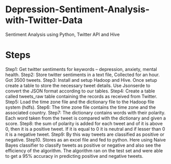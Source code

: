 # Depression-Sentiment-Analysis-with-Twitter-Data
Sentiment Analysis using Python, Twitter API and Hive

# Steps 
Step1: Get twitter sentiments for keywords – depression, anxiety, mental health. 
Step2: Store twitter sentiments in a text file, Collected for an hour. Got 3500 tweets.
Step3: Install and setup Hadoop and Hive. Once setup create a table to store the necessary tweet details. Use Jsonserde to convert the JSON format according to our tables.
Step4: Create a table called tweets_raw table containing the records as received from Twitter.
Step5: Load the time zone file and the dictionary file to the Hadoop file system (hdfs).
Step6: The time zone file contains the time zone and the associated country.
Step7: The dictionary contains words with their polarity. Each word taken from the tweet is compared with the dictionary and given a score.
Step8: the sum of polarity is added for each tweet and of it is above 0, then it is a positive tweet. If it is equal to 0 it is neutral and if lesser than 0 it is a negative tweet.
Step9: By this way tweets are classified as positive or negative.
Step10. Stores as an excel file and fed to python. Here using Naive Bayes classifier to classify tweets as positive or negative and also see the efficiency of the algorithm. The algorithm ran on the test set and were able to get a 95% accuracy in predicting positive and negative tweets.


